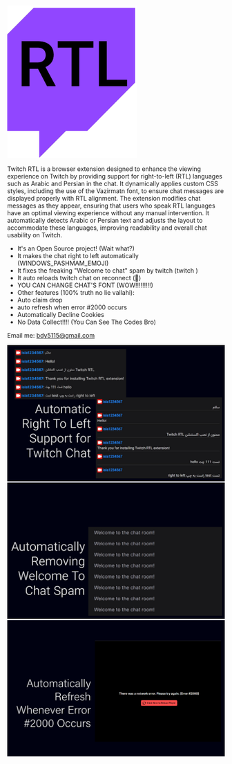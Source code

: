 ![My Screenshot](Icon.png)

Twitch RTL is a browser extension designed to enhance the viewing experience on Twitch by providing support for right-to-left (RTL) languages such as Arabic and Persian in the chat. It dynamically applies custom CSS styles, including the use of the Vazirmatn font, to ensure chat messages are displayed properly with RTL alignment. The extension modifies chat messages as they appear, ensuring that users who speak RTL languages have an optimal viewing experience without any manual intervention. It automatically detects Arabic or Persian text and adjusts the layout to accommodate these languages, improving readability and overall chat usability on Twitch.

- It's an Open Source project! (Wait what?)
- It makes the chat right to left automatically (WINDOWS_PASHMAM_EMOJI)
- It fixes the freaking "Welcome to chat" spam by twitch (twitch )
- It auto reloads twitch chat on reconnect (🔌)
- YOU CAN CHANGE CHAT'S FONT (WOW!!!!!!!!!)
- Other features (100% truth no lie vallahi):
- Auto claim drop
- auto refresh when error #2000 occurs
- Automatically Decline Cookies
- No Data Collect!!!! (You Can See The Codes Bro)

Email me:
bdy5115@gmail.com

![My Screenshot](1.png)
![My Screenshot](2.png)
![My Screenshot](3.png)
